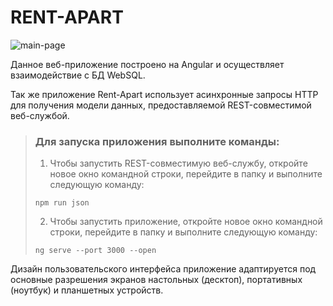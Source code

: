 # RENT-APART

![main-page](https://github.com/SeniorIgor/Rent-Apart/main-page-for-readme)

Данное веб-приложение построено на Angular и осуществляет взаимодействие с БД WebSQL.

Так же приложение Rent-Apart использует асинхронные запросы HTTP для получения модели данных, предоставляемой REST-совместимой веб-службой.


> ### Для запуска приложения выполните команды:
> 1. Чтобы запустить REST-совместимую веб-службу, откройте новое окно командной строки, перейдите в папку и выполните следующую команду:
>
> ```
> npm run json
> ```
>
> 2. Чтобы запустить приложение, откройте новое окно командной строки, перейдите в папку и выполните следующую команду:
> 
> ```
> ng serve --port 3000 --open
> ```


Дизайн пользовательского интерфейса приложение адаптируется под основные разрешения экранов настольных (десктоп), портативных (ноутбук) и планшетных устройств.
